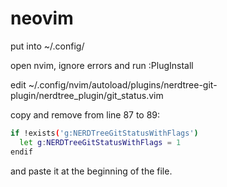 # neovim

put into ~/.config/

open nvim, ignore errors and run :PlugInstall

edit ~/.config/nvim/autoload/plugins/nerdtree-git-plugin/nerdtree_plugin/git_status.vim

copy and remove from line 87 to 89: 

```bash
if !exists('g:NERDTreeGitStatusWithFlags')
  let g:NERDTreeGitStatusWithFlags = 1
endif
```

and paste it at the beginning of the file.

